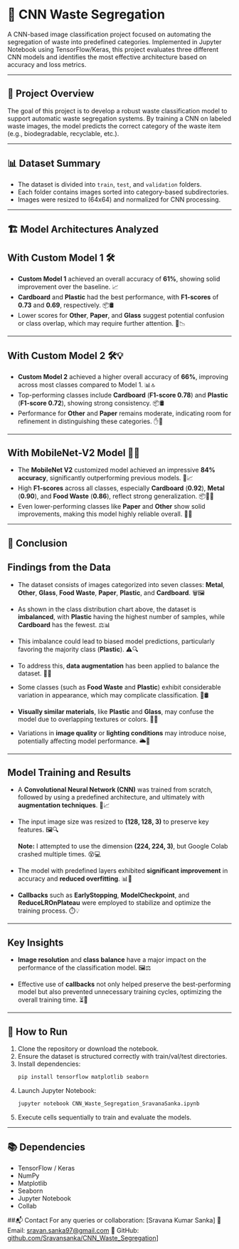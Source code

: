
# 🧠 CNN Waste Segregation

A CNN-based image classification project focused on automating the segregation of waste into predefined categories. Implemented in Jupyter Notebook using TensorFlow/Keras, this project evaluates three different CNN models and identifies the most effective architecture based on accuracy and loss metrics.

---

## 📂 Project Overview

The goal of this project is to develop a robust waste classification model to support automatic waste segregation systems. By training a CNN on labeled waste images, the model predicts the correct category of the waste item (e.g., biodegradable, recyclable, etc.).

---

## 📊 Dataset Summary

- The dataset is divided into `train`, `test`, and `validation` folders.
- Each folder contains images sorted into category-based subdirectories.
- Images were resized to (64x64) and normalized for CNN processing.

---

## 🏗️ Model Architectures Analyzed

## **With Custom Model 1** 🛠️

- **Custom Model 1** achieved an overall accuracy of **61%**, showing solid improvement over the baseline. 📈
- **Cardboard** and **Plastic** had the best performance, with **F1-scores** of **0.73** and **0.69**, respectively. 📦🛢️
- Lower scores for **Other**, **Paper**, and **Glass** suggest potential confusion or class overlap, which may require further attention. 🚧📉

---

## **With Custom Model 2** 🛠️💡

- **Custom Model 2** achieved a higher overall accuracy of **66%**, improving across most classes compared to Model 1. 📊🔝
- Top-performing classes include **Cardboard** (**F1-score 0.78**) and **Plastic** (**F1-score 0.72**), showing strong consistency. 📦🛢️
- Performance for **Other** and **Paper** remains moderate, indicating room for refinement in distinguishing these categories. ✋📜

---

## **With MobileNet-V2 Model** 📱🚀

- The **MobileNet V2** customized model achieved an impressive **84% accuracy**, significantly outperforming previous models. 🌟📈
- High **F1-scores** across all classes, especially **Cardboard** (**0.92**), **Metal** (**0.90**), and **Food Waste** (**0.86**), reflect strong generalization. 📦🔩🍲
- Even lower-performing classes like **Paper** and **Other** show solid improvements, making this model highly reliable overall. 📑🔄


---

## 📌 Conclusion

## **Findings from the Data**

- The dataset consists of images categorized into seven classes: **Metal**, **Other**, **Glass**, **Food Waste**, **Paper**, **Plastic**, and **Cardboard**. 🗑️🖼️

- As shown in the class distribution chart above, the dataset is **imbalanced**, with **Plastic** having the highest number of samples, while **Cardboard** has the fewest. ⚖️📊

- This imbalance could lead to biased model predictions, particularly favoring the majority class (**Plastic**). ⚠️🔍

- To address this, **data augmentation** has been applied to balance the dataset. 🔄✨

- Some classes (such as **Food Waste** and **Plastic**) exhibit considerable variation in appearance, which may complicate classification. 🍲🛢️

- **Visually similar materials**, like **Plastic** and **Glass**, may confuse the model due to overlapping textures or colors. 🥤🍷

- Variations in **image quality** or **lighting conditions** may introduce noise, potentially affecting model performance. 🌥️📸

---

## **Model Training and Results**

- A **Convolutional Neural Network (CNN)** was trained from scratch, followed by using a predefined architecture, and ultimately with **augmentation techniques**. 🤖📈

- The input image size was resized to **(128, 128, 3)** to preserve key features. 🖼️🔍

  **Note:** I attempted to use the dimension **(224, 224, 3)**, but Google Colab crashed multiple times. 😵💻

- The model with predefined layers exhibited **significant improvement** in accuracy and **reduced overfitting**. 📊🔧

- **Callbacks** such as **EarlyStopping**, **ModelCheckpoint**, and **ReduceLROnPlateau** were employed to stabilize and optimize the training process. ⏱️💡

---

## **Key Insights**

- **Image resolution** and **class balance** have a major impact on the performance of the classification model. 🖼️⚖️

- Effective use of **callbacks** not only helped preserve the best-performing model but also prevented unnecessary training cycles, optimizing the overall training time. ⏳🎯


---

## 🚀 How to Run

1. Clone the repository or download the notebook.
2. Ensure the dataset is structured correctly with train/val/test directories.
3. Install dependencies:
   ```bash
   pip install tensorflow matplotlib seaborn
   ```
4. Launch Jupyter Notebook:
   ```bash
   jupyter notebook CNN_Waste_Segregation_SravanaSanka.ipynb
   ```
5. Execute cells sequentially to train and evaluate the models.

---

## 📚 Dependencies

- TensorFlow / Keras
- NumPy
- Matplotlib
- Seaborn
- Jupyter Notebook
- Collab

##📬 Contact
For any queries or collaboration: [Sravana Kumar Sanka]
📧 Email: sravan.sanka97@gmail.com
🔗 GitHub: [github.com/Sravansanka/CNN_Waste_Segregation](https://github.com/Sravansanka/CNN_Waste_Segregation)]
